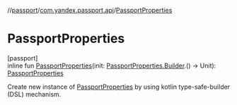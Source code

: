 //[passport](../../index.md)/[com.yandex.passport.api](index.md)/[PassportProperties](-passport-properties.md)

# PassportProperties

[passport]\
inline fun [PassportProperties](-passport-properties.md)(init: [PassportProperties.Builder](-passport-properties/-builder/index.md).() -&gt; Unit): [PassportProperties](-passport-properties/index.md)

Create new instance of [PassportProperties](-passport-properties/index.md) by using kotlin type-safe-builder (DSL) mechanism.
